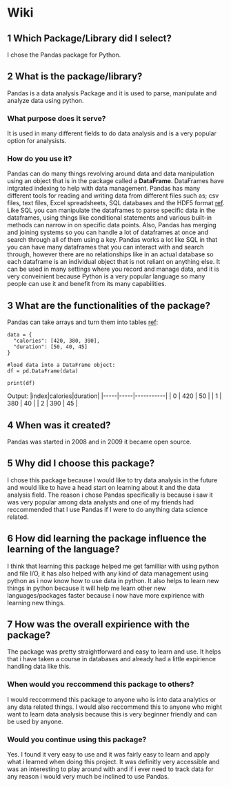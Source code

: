 # Wiki

## 1 Which Package/Library did I select?
I chose the Pandas package for Python. 
## 2 What is the package/library?
Pandas is a data analysis Package and it is used to parse, manipulate and analyze data using python.
### What purpose does it serve?
It is used in many different fields to do data analysis and is a very popular option for analysists. 
### How do you use it?
Pandas can do many things revolving around data and data manipulation using an object that is in the package called a **DataFrame**. DataFrames have intgrated indexing to help with data management. Pandas has many different tools for reading and writing data from different files such as; csv files, text files, Excel spreadsheets, SQL databases and the HDF5 format [ref](https://pandas.pydata.org/about/). Like SQL you can manipulate the dataframes to parse specific data in the dataframes, using things like conditional statements and various built-in methods can narrow in on specific data points. Also, Pandas has merging and joining systems so you can handle a lot of dataframes at once and search through all of them using a key. Pandas works a lot like SQL in that you can have many dataframes that you can interact with and search through, however there are no relationships like in an actual database so each dataframe is an individual object that is not reliant on anything else. It can be used in many settings where you record and manage data, and it is very conveinient because Python is a very popular language so many people can use it and benefit from its many capabilities. 

## 3 What are the functionalities of the package?
Pandas can take arrays and turn them into tables [ref](https://www.w3schools.com/python/pandas/pandas_dataframes.asp): 
```
data = {
  "calories": [420, 380, 390],
  "duration": [50, 40, 45]
}

#load data into a DataFrame object:
df = pd.DataFrame(data)

print(df)
```
Output: 
|index|calories|duration|
|-----|-----|-----------|
|  0  | 420 | 50 |
|  1  | 380 | 40 |
|  2  | 390 | 45 |

## 4 When was it created?
Pandas was started in 2008 and in 2009 it became open source.
## 5 Why did I choose this package?
I chose this package because I would like to try data analysis in the future and would like to have a head start on learning about it and the data analysis field. The reason i chose Pandas specifically is because i saw it was very popular among data analysts and one of my friends had reccommended that I use Pandas if I were to do anything data science related. 
## 6 How did learning the package influence the learning of the language? 
I think that learning this package helped me get familliar with using python and file I/O, it has also helped with any kind of data management using python as i now know how to use data in python. It also helps to learn new things in python because it will help me learn other new languages/packages faster because i now have more expirience with learning new things.
## 7 How was the overall expirience with the package? 
The package was pretty straightforward and easy to learn and use. It helps that i have taken a course in databases and already had a little expirience handling data like this.
### When would you reccommend this package to others? 
I would reccommend this package to anyone who is into data analytics or any data related things. I would also reccommend this to anyone who might want to learn data analysis because this is very beginner friendly and can be used by anyone.
### Would you continue using this package?
Yes. I found it very easy to use and it was fairly easy to learn and apply what i learned when doing this project. It was definitly very accessible and was an interesting to play around with and if i ever need to track data for any reason i would very much be inclined to use Pandas.
